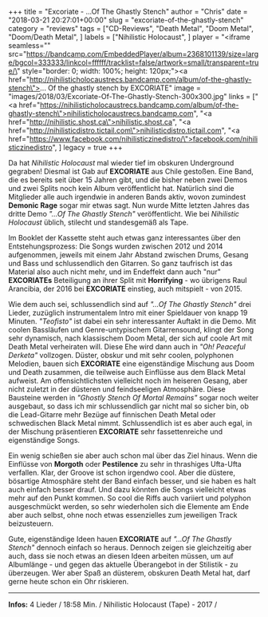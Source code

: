 +++
title = "Excoriate - ...Of The Ghastly Stench"
author = "Chris"
date = "2018-03-21 20:27:01+00:00"
slug = "excoriate-of-the-ghastly-stench"
category = "reviews"
tags = ["CD-Reviews", "Death Metal", "Doom Metal", "Doom/Death Metal", ]
labels = ["Nihilistic Holocaust", ]
player = "<iframe seamless=\"\" src=\"https://bandcamp.com/EmbeddedPlayer/album=2368101139/size=large/bgcol=333333/linkcol=ffffff/tracklist=false/artwork=small/transparent=true/\" style=\"border: 0; width: 100%; height: 120px;\"><a href=\"http://nihilisticholocaustrecs.bandcamp.com/album/of-the-ghastly-stench\">... Of the ghastly stench by EXCORIATE</a></iframe>"
image = "images/2018/03/Excoriate-Of-The-Ghastly-Stench-300x300.jpg"
links = ["<a href=\"https://nihilisticholocaustrecs.bandcamp.com/album/of-the-ghastly-stench\">nihilisticholocaustrecs.bandcamp.com</a>", "<a href=\"http://nihilistic.shost.ca\">nihilistic.shost.ca</a>", "<a href=\"http://nihilisticdistro.tictail.com\">nihilisticdistro.tictail.com</a>", "<a href=\"https://www.facebook.com/nihilisticzinedistro/\">facebook.com/nihilisticzinedistro</a>", ]
legacy = true
+++

Da hat _Nihilistic Holocaust_ mal wieder tief im obskuren Underground gegraben! Diesmal ist Gab auf **EXCORIATE** aus Chile gestoßen. Eine Band, die es bereits seit über 15 Jahren gibt, und die bisher neben zwei Demos und zwei Splits noch kein Album veröffentlicht hat. Natürlich sind die Mitglieder alle auch irgendwie in anderen Bands aktiv, wovon zumindest **Demonic Rage** sogar mir etwas sagt. Nun wurde Mitte letzten Jahres das dritte Demo _"...Of The Ghastly Stench"_ veröffentlicht. Wie bei _Nihilistic Holocaust_ üblich, stilecht und standesgemäß als Tape.

Im Booklet der Kassette steht auch etwas ganz interessantes über den Entstehungsprozess: Die Songs wurden zwischen 2012 und 2014 aufgenommen, jeweils mit einem Jahr Abstand zwischen Drums, Gesang und Bass und schlussendlich den Gitarren. So ganz taufrisch ist das Material also auch nicht mehr, und im Endeffekt dann auch "nur" **EXCORIATEs** Beteiligung an ihrer Split mit **Horrifying** - wo übrigens Raul Arancibia, der 2016 bei **EXCORIATE** einstieg, auch mitspielt - von 2015.

Wie dem auch sei, schlussendlich sind auf _"...Of The Ghastly Stench"_ drei Lieder, zuzüglich instrumentalem Intro mit einer Spieldauer von knapp 19 Minuten. _"Teofisto"_ ist dabei ein sehr interessanter Auftakt in die Demo. Mit coolen Bassläufen und Genre-untypischem Gitarrensound, klingt der Song sehr dynamisch, nach klassischem Doom Metal, der sich auf coole Art mit Death Metal verheiraten will. Diese Ehe wird dann auch in _"Oh! Peaceful Derketa"_ vollzogen. Düster, obskur und mit sehr coolen, polyphonen Melodien, bauen sich **EXCORIATE** eine eigenständige Mischung aus Doom und Death zusammen, die teilweise auch Einflüsse aus dem Black Metal aufweist. Am offensichtlichsten vielleicht noch im heiseren Gesang, aber nicht zuletzt in der düsteren und feindseeligen Atmosphäre. Diese Bausteine werden in _"Ghostly Stench Of Mortal Remains"_ sogar noch weiter ausgebaut, so dass ich mir schlussendlich gar nicht mal so sicher bin, ob die Lead-Gitarre mehr Bezüge auf finnischen Death Metal oder schwedischen Black Metal nimmt. Schlussendlich ist es aber auch egal, in der Mischung präsentieren **EXCORIATE** sehr fassettenreiche und eigenständige Songs.

Ein wenig schießen sie aber auch schon mal über das Ziel hinaus. Wenn die Einflüsse von **Morgoth** oder **Pestilence** zu sehr in thrashiges Ufta-Ufta verfallen. Klar, der Groove ist schon irgendwo cool. Aber die düstere, bösartige Atmosphäre steht der Band einfach besser, und sie haben es halt auch einfach besser drauf.
Und dazu könnten die Songs vielleicht etwas mehr auf den Punkt kommen. So cool die Riffs auch variiert und polyphon ausgeschmückt werden, so sehr wiederholen sich die Elemente am Ende aber auch selbst, ohne noch etwas essenzielles zum jeweiligen Track beizusteuern.

Gute, eigenständige Ideen hauen **EXCORIATE** auf _"...Of The Ghastly Stench"_ dennoch einfach so heraus. Dennoch zeigen sie gleichzeitig aber auch, dass sie noch etwas an diesen Ideen arbeiten müssen, um auf Albumlänge - und gegen das aktuelle Überangebot in der Stilistik - zu überzeugen. Wer aber Spaß an düsterem, obskuren Death Metal hat, darf gerne heute schon ein Ohr riskieren.





---
**Infos:**
4 Lieder / 18:58 Min. / 
Nihilistic Holocaust (Tape) - 2017 / 
